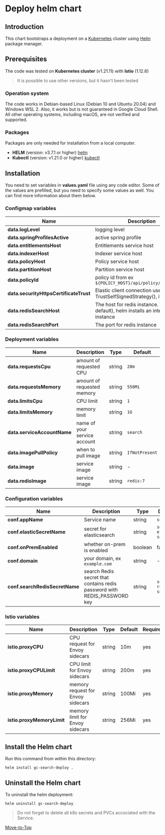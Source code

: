 <!--- Deploy -->

# Deploy helm chart

## Introduction

This chart bootstraps a deployment on a [Kubernetes](https://kubernetes.io) cluster using [Helm](https://helm.sh) package manager.

## Prerequisites

The code was tested on **Kubernetes cluster** (v1.21.11) with **Istio** (1.12.6)
> It is possible to use other versions, but it hasn't been tested

### Operation system

The code works in Debian-based Linux (Debian 10 and Ubuntu 20.04) and Windows WSL 2. Also, it works but is not guaranteed in Google Cloud Shell. All other operating systems, including macOS, are not verified and supported.

### Packages

Packages are only needed for installation from a local computer.

- **HELM** (version: v3.7.1 or higher) [helm](https://helm.sh/docs/intro/install/)
- **Kubectl** (version: v1.21.0 or higher) [kubectl](https://kubernetes.io/docs/tasks/tools/#kubectl)

## Installation

You need to set variables in **values.yaml** file using any code editor. Some of the values are prefilled, but you need to specify some values as well. You can find more information about them below.

### Configmap variables

| Name | Description | Type | Default | Required |
|------|-------------|------|---------|----------|
**data.logLevel** | logging level | string | `ERROR` | yes
**data.springProfilesActive** | active spring profile | string | `gcp` | yes
**data.entitlementsHost** | Entitlements service host | string | `http://entitlements` | yes
**data.indexerHost** | Indexer service host | string | `http://indexer` | yes
**data.policyHost** | Policy service host | string | `http://policy` | yes
**data.partitionHost** | Partition service host | string | `http://partition` | yes
**data.policyId** | policy id from ex `${POLICY_HOST}/api/policy/v1/policies` | string | `search` | yes
**data.securityHttpsCertificateTrust** | Elastic client connection uses TrustSelfSignedStrategy(), if it is `true` | bool | `true` | yes
**data.redisSearchHost** | The host for redis instance. If empty (by default), helm installs an internal redis instance | string | - | yes
**data.redisSearchPort** | The port for redis instance | digit | 6379 | yes

### Deployment variables

| Name | Description | Type | Default | Required |
|------|-------------|------|---------|----------|
**data.requestsCpu** | amount of requested CPU | string | `20m` | yes
**data.requestsMemory** | amount of requested memory| string | `550Mi` | yes
**data.limitsCpu** | CPU limit | string | `1` | yes
**data.limitsMemory** | memory limit | string | `1G` | yes
**data.serviceAccountName** | name of your service account | string | `search` | yes
**data.imagePullPolicy** | when to pull image | string | `IfNotPresent` | yes
**data.image** | service image | string | - | yes
**data.redisImage** | service image | string | `redis:7` | yes

### Configuration variables

| Name | Description | Type | Default | Required |
|------|-------------|------|---------|----------|
**conf.appName** | Service name | string | `search` | yes
**conf.elasticSecretName** | secret for elasticsearch | string | `search-elastic-secret` | yes
**conf.onPremEnabled** | whether on-prem is enabled | boolean | false | yes
**conf.domain** | your domain, ex `example.com` | string | - | yes
**conf.searchRedisSecretName** | search Redis secret that contains redis password with REDIS_PASSWORD key | string | `search-redis-secret` | yes

### Istio variables

| Name | Description | Type | Default |Required |
|------|-------------|------|---------|---------|
**istio.proxyCPU** | CPU request for Envoy sidecars | string | 10m | yes
**istio.proxyCPULimit** | CPU limit for Envoy sidecars | string | 200m | yes
**istio.proxyMemory** | memory request for Envoy sidecars | string | 100Mi | yes
**istio.proxyMemoryLimit** | memory limit for Envoy sidecars | string | 256Mi | yes

## Install the Helm chart

Run this command from within this directory:

```console
helm install gc-search-deploy .
```

## Uninstall the Helm chart

To uninstall the helm deployment:

```console
helm uninstall gc-search-deploy
```

> Do not forget to delete all k8s secrets and PVCs accociated with the Service.

[Move-to-Top](#deploy-helm-chart)
